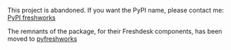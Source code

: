 This project is abandoned. If you want the PyPI name, please contact me: [PyPI freshworks](https://pypi.org/project/freshworks/)

The remnants of the package, for their Freshdesk components, has been moved to [pyfreshworks](https://pypi.org/project/pyfreshworks/)
